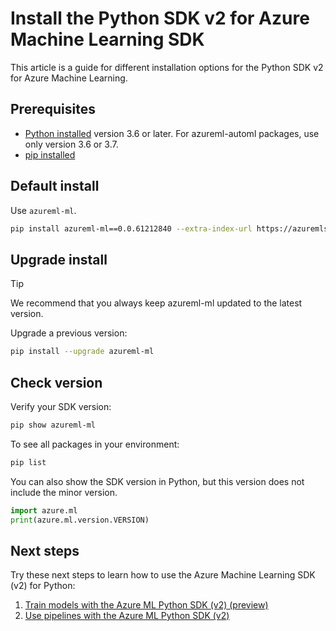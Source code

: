 # Install the Python SDK v2 for Azure Machine Learning SDK

This article is a guide for different installation options for the Python SDK v2 for Azure Machine Learning.

## Prerequisites

* [Python installed](https://www.python.org/downloads/) version 3.6 or later. For azureml-automl packages, use only version 3.6 or 3.7.
* [pip installed](https://pip.pypa.io/en/stable/installation/)

## Default install

Use `azureml-ml`.

```bash
pip install azureml-ml==0.0.61212840 --extra-index-url https://azuremlsdktestpypi.azureedge.net/sdk-cli-v2
```

## Upgrade install

> [!TIP]
> We recommend that you always keep azureml-ml updated to the latest version.

Upgrade a previous version:

```bash
pip install --upgrade azureml-ml
```

## Check version

Verify your SDK version:

```bash
pip show azureml-ml
```

To see all packages in your environment:

```bash
pip list
```

You can also show the SDK version in Python, but this version does not include the minor version.

```python
import azure.ml
print(azure.ml.version.VERSION)
```

## Next steps

Try these next steps to learn how to use the Azure Machine Learning SDK (v2) for Python:

1. [Train models with the Azure ML Python SDK (v2) (preview)](train-sdkv2.md)
1. [Use pipelines with the Azure ML Python SDK (v2)](pipeline-sdkv2.md)
